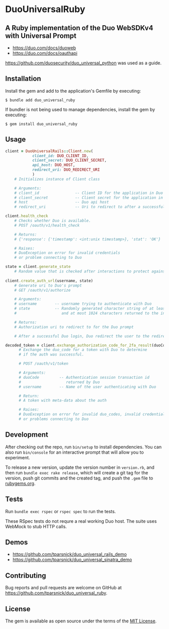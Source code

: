 # DuoUniversalRuby

## A Ruby implementation of the Duo WebSDKv4 with Universal Prompt
- https://duo.com/docs/duoweb
- https://duo.com/docs/oauthapi

https://github.com/duosecurity/duo_universal_python was used as a guide.

## Installation

Install the gem and add to the application's Gemfile by executing:

    $ bundle add duo_universal_ruby

If bundler is not being used to manage dependencies, install the gem by executing:

    $ gem install duo_universal_ruby

## Usage

```ruby
client = DuoUniversalRails::Client.new(
            client_id: DUO_CLIENT_ID,
            client_secret: DUO_CLIENT_SECRET,
            api_host: DUO_HOST,
            redirect_uri: DUO_REDIRECT_URI
            )
    # Initializes instance of Client class

    # Arguments:
    # client_id                -- Client ID for the application in Duo
    # client_secret            -- Client secret for the application in Duo
    # host                     -- Duo api host
    # redirect_uri             -- Uri to redirect to after a successful auth

client.health_check
    # Checks whether Duo is available.
    # POST /oauth/v1/health_check

    # Returns:
    # {'response': {'timestamp': <int:unix timestamp>}, 'stat': 'OK'}

    # Raises:
    # DuoException on error for invalid credentials
    # or problem connecting to Duo

state = client.generate_state
    # Random value that is checked after interactions to protect against CSRF attacks
   
client.create_auth_url(username, state)
    # Generate uri to Duo's prompt
    # GET /oauth/v1/authorize

    # Arguments:
    # username        -- username trying to authenticate with Duo
    # state           -- Randomly generated character string of at least 16
    #                    and at most 1024 characters returned to the integration by Duo after 2FA

    # Returns:
    # Authorization uri to redirect to for the Duo prompt

    # After a successful Duo login, Duo redirect the user to the redirect_uri, e.g. /duo_callback with a duoCode and state

decoded_token = client.exchange_authorization_code_for_2fa_result(duoCode, username)
      # Exchange the duo_code for a token with Duo to determine
      # if the auth was successful.

      # POST /oauth/v1/token

      # Arguments:
      # duoCode         -- Authentication session transaction id
      #                    returned by Duo
      # username        -- Name of the user authenticating with Duo

      # Return:
      # A token with meta-data about the auth

      # Raises:
      # DuoException on error for invalid duo_codes, invalid credentials,
      # or problems connecting to Duo

```

## Development

After checking out the repo, run `bin/setup` to install dependencies. You can also run `bin/console` for an interactive prompt that will allow you to experiment.

To release a new version, update the version number in `version.rb`, and then run `bundle exec rake release`, which will create a git tag for the version, push git commits and the created tag, and push the `.gem` file to [rubygems.org](https://rubygems.org).

## Tests

Run `bundle exec rspec`  or `rspec spec` to run the tests.

These RSpec tests do not requre a real working Duo host.  The suite uses WebMock to stub HTTP calls.

## Demos
- https://github.com/tparsnick/duo_universal_rails_demo
- https://github.com/tparsnick/duo_universal_sinatra_demo

## Contributing

Bug reports and pull requests are welcome on GitHub at https://github.com/tparsnick/duo_universal_ruby.

## License

The gem is available as open source under the terms of the [MIT License](https://opensource.org/licenses/MIT).
